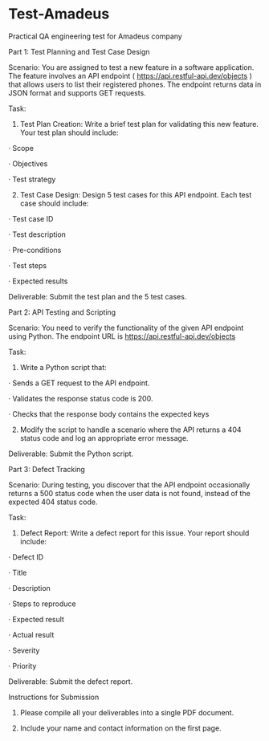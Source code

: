 # Test-Amadeus
Practical QA engineering test for Amadeus company 

Part 1: Test Planning and Test Case Design

Scenario: You are assigned to test a new feature in a software application. The feature involves an API endpoint ( https://api.restful-api.dev/objects ) that allows users to list their registered phones. The endpoint returns data in JSON format and supports GET requests.

Task:

1. Test Plan Creation: Write a brief test plan for validating this new feature. Your test plan should include:

· Scope

· Objectives

· Test strategy

2. Test Case Design: Design 5 test cases for this API endpoint. Each test case should include:

· Test case ID

· Test description

· Pre-conditions

· Test steps

· Expected results

Deliverable: Submit the test plan and the 5 test cases.

Part 2: API Testing and Scripting

Scenario: You need to verify the functionality of the given API endpoint using Python. The endpoint URL is https://api.restful-api.dev/objects

Task:

1. Write a Python script that:

· Sends a GET request to the API endpoint.

· Validates the response status code is 200.

· Checks that the response body contains the expected keys

2. Modify the script to handle a scenario where the API returns a 404 status code and log an appropriate error message.

Deliverable: Submit the Python script.

Part 3: Defect Tracking

Scenario: During testing, you discover that the API endpoint occasionally returns a 500 status code when the user data is not found, instead of the expected 404 status code.

Task:

1. Defect Report: Write a defect report for this issue. Your report should include:

· Defect ID

· Title

· Description

· Steps to reproduce

· Expected result

· Actual result

· Severity

· Priority

Deliverable: Submit the defect report.

Instructions for Submission

1. Please compile all your deliverables into a single PDF document.

2. Include your name and contact information on the first page.
